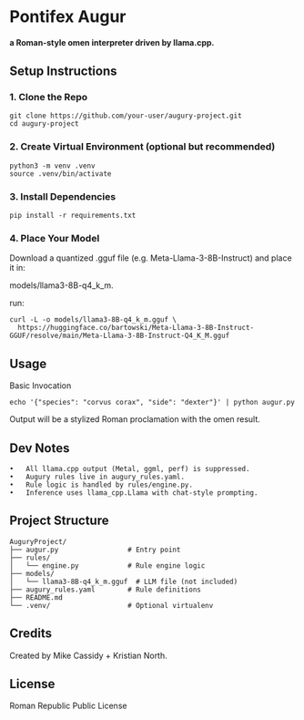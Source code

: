 # Pontifex Augur
#### a Roman-style omen interpreter driven by llama.cpp.

## Setup Instructions

### 1. Clone the Repo
```
git clone https://github.com/your-user/augury-project.git
cd augury-project
```
### 2. Create Virtual Environment (optional but recommended)
```
python3 -m venv .venv
source .venv/bin/activate
```
### 3. Install Dependencies
```
pip install -r requirements.txt
```
### 4. Place Your Model

Download a quantized .gguf file (e.g. Meta-Llama-3-8B-Instruct) and place it in:

models/llama3-8B-q4_k_m.

run:
```
curl -L -o models/llama3-8B-q4_k_m.gguf \
  https://huggingface.co/bartowski/Meta-Llama-3-8B-Instruct-GGUF/resolve/main/Meta-Llama-3-8B-Instruct-Q4_K_M.gguf
```



## Usage

Basic Invocation
```
echo '{"species": "corvus corax", "side": "dexter"}' | python augur.py
```
Output will be a stylized Roman proclamation with the omen result.


## Dev Notes
	•	All llama.cpp output (Metal, ggml, perf) is suppressed.
	•	Augury rules live in augury_rules.yaml.
	•	Rule logic is handled by rules/engine.py.
	•	Inference uses llama_cpp.Llama with chat-style prompting.


## Project Structure
```
AuguryProject/
├── augur.py                 # Entry point
├── rules/
│   └── engine.py            # Rule engine logic
├── models/
│   └── llama3-8B-q4_k_m.gguf  # LLM file (not included)
├── augury_rules.yaml        # Rule definitions
├── README.md
└── .venv/                   # Optional virtualenv
```


## Credits

Created by Mike Cassidy + Kristian North.



## License

Roman Republic Public License

